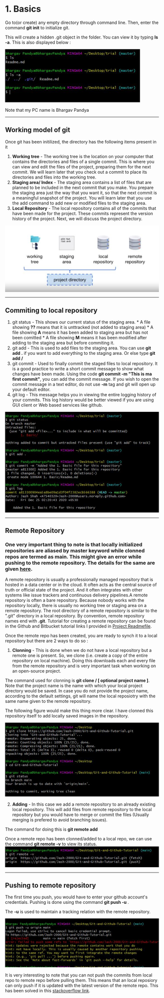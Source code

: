 # 1. Basics
Go to(or create) any empty directory through command line. Then, enter the command **git init** to initialize git. 

This will create a hidden .git object in the folder. You can view it by typing **ls -a**. This is also displayed below : 

![ls -a](https://github.com/Jash-2000/Git-and-Github-Tutorial/blob/main/1.%20Basics/git%20object.JPG)

Note that my PC name is Bhargav Pandya

---

## Working model of git

Once git has been initilized, the directory has the following items present in it 
  1. **Working tree** - The working tree is the location on your computer that contains the directories and files of a single commit. This is where you can view and edit the files of the project, preparing them for the next commit. We will learn later that you check out a commit to place its directories and files into the working tree.
  2. **Staging area/ Index** - The staging area contains a list of files that are planned to be included in the next commit that you make. You prepare the staging area just the way that you want it, so that the next commit is a meaningful snapshot of the project. You will learn later that you use the add command to add new or modified files to the staging area.
  3. **Local Repository** - The local repository contains all of the commits that have been made for the project. These commits represent the version history of the project. Next, we will discuss the project directory.

![git object](https://github.com/Jash-2000/Git-and-Github-Tutorial/blob/main/1.%20Basics/git_locations.JPG)

---

## Commiting to local repository

  1. git status - This shows our current status of the staging area. 
    * A file showing **??** means that it is unttracked (not added to staging area)
    * A file showing **A** means it has been added to staging area but has not been comitted
    * A file showing **M** means it has been modified after adding to the staging area but before commiting it.
  2. git add - This is used to add files to the staging area. You can use **git add .** if you want to add everything to the staging area. Or else type **git add /<filename/>**
  3. git commit - Used to finally commit the staged files to local repository. It is a good practice to write a short commit message to show what changes have been made. Using the code **git commit -m "This is ma first commit"**, you can add the commit message. If you wish to open the commit message in a text editor, do not use **-m** tag and git will open up your default editor. 
  4. git log - This message helps you in viewing the entire logging history of your commits. This log history would be better viewed if you are using GUI client or Web based services like github.  
  
  ![Git Basics](https://github.com/Jash-2000/Git-and-Github-Tutorial/blob/main/1.%20Basics/git_basics.JPG)

---

## Remote Repository
### One very important thing to note is that locally initialized repositories are aliased by **master** keyword while clonned repos are termed as **main**. This might give an error while pushing to the remote repository. The details for the same are given [here](https://github.com/github/renaming).

A remote repository is usually a professionally managed repository that is hosted in a data center or in the cloud. It often acts as the central source of truth or official state of the project. And it often integrates with other systems like issue trackers and continuous delivery pipelines.A remote repository is often a bare repository. Because nobody works with the repository locally, there is usually no working tree or staging area on a remote repository. The root directory of a remote repository is similar to the ".git" directory in a local repository. By convention, remote repository names end with **.git**. Tutorial for creating a remote repository can be found in the Github and Bitbucket tutorial links I provided in [Project Readmefile](https://github.com/Jash-2000/Git-and-Github-Tutorial/blob/main/README.md).
 
Once the remote repo has been created, you are ready to synch it to a local repository but there are 2 ways to do so :

  1. **__Clonning__** - This is done when we do not have a local repository but a remote one is present. So, we clone (i.e. create a copy of the entire repository on local machine). Doing this downloads each and every file from the remote repository and is very important task when working on an open-source project.
  
  The command used for clonning is **git clone /<url for cloning/> [ optional project name ]**. Note that the project name is the name with which your local project directory would be saved. In case you do not provide the project name, according to the default settings, git will name the local reposiotry with the same name given to the remote repository.
  
  The following figure would make this thing more clear. I have clonned this repository itself to add locally saved images in the repository.
  
  ![git clone](https://github.com/Jash-2000/Git-and-Github-Tutorial/blob/main/1.%20Basics/git_clone.JPG)
  
  2. **__Adding__** - In this case we add a remote repository to an already existing local repository. This will add files from remote repository to the local repository but you would have to merge or commit the files (Usually merging is prefered to avoid branching issues).   
  
  The command for doing this is **git remote add <alias name for remote repo/> <url/>** 
  

Once a remote repo has been clonned/added to a local repo, we can use the command **git remote -v** to view its status. 
![Verbose](https://github.com/Jash-2000/Git-and-Github-Tutorial/blob/main/1.%20Basics/verbose.JPG)

---

## Pushing to remote repository

The first time you push, you would have to enter your github account's credentials. 
Pushing is done using the command **git push -u <alias of remote repository/> <branch name that you are commiting to/>**.

The **-u** is used to maintain a tracking relation with the remote repository.  

![push to remote](https://github.com/Jash-2000/Git-and-Github-Tutorial/blob/main/1.%20Basics/push.JPG)

It is very interesting to note that you can not push the commits from local repo to remote repo before pulling them. This means that an local reposiory can only push if it is updated with the latest version of the remote repo. This has been solved in this [stackoverflow link](https://stackoverflow.com/questions/28429819/rejected-master-master-fetch-first).


